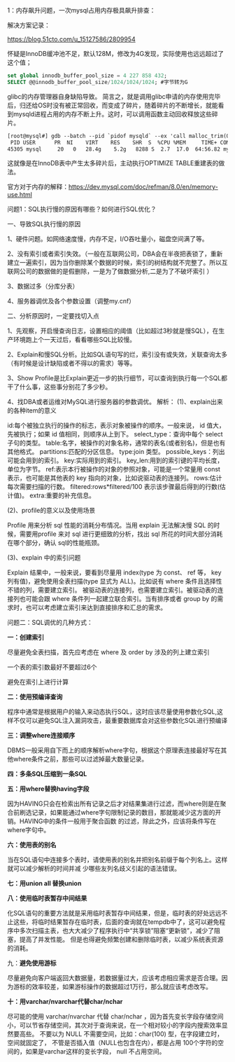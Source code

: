 1：内存飙升问题，一次mysql占用内存极具飙升排查：

解决方案记录：

https://blog.51cto.com/u_15127586/2809954

怀疑是InnoDB缓冲池不足，默认128M，修改为4G发现，实际使用也远远超过了这个值；

```sql
set global innodb_buffer_pool_size = 4 227 858 432;
SELECT @@innodb_buffer_pool_size/1024/1024/1024; #字节转为G
```



glibc的内存管理器自身缺陷导致。  简言之，就是调用glibc申请的内存使用完毕后，归还给OS时没有被正常回收，而变成了碎片，随着碎片的不断增长，就能看到mysqld进程占用的内存不断上升。这时，可以调用函数主动回收释放这些碎片。

```txt
[root@mysql#] gdb --batch --pid `pidof mysqld` --ex 'call malloc_trim(0)'
 PID USER      PR  NI    VIRT    RES    SHR  S  %CPU %MEM     TIME+ COMMAND
45305 mysql     20   0   28.4g    5.2g   8288 S  2.7  17.0  64:56.82 mysqld
```

这就像是在InnoDB表中产生太多碎片后，主动执行OPTIMIZE TABLE重建表的做法。

官方对于内存的解释：https://dev.mysql.com/doc/refman/8.0/en/memory-use.html



问题1：SQL执行慢的原因有哪些？如何进行SQL优化？

一、导致SQL执行慢的原因

1、硬件问题。如网络速度慢，内存不足，I/O吞吐量小，磁盘空间满了等。

2、没有索引或者索引失效。（一般在互联网公司，DBA会在半夜把表锁了，重新建立一遍索引，因为当你删除某个数据的时候，索引的树结构就不完整了。所以互联网公司的数据做的是假删除，一是为了做数据分析,二是为了不破坏索引 ）

3、数据过多（分库分表）

4、服务器调优及各个参数设置（调整my.cnf）

二、分析原因时，一定要找切入点

1、先观察，开启慢查询日志，设置相应的阈值（比如超过3秒就是慢SQL），在生产环境跑上个一天过后，看看哪些SQL比较慢。

2、Explain和慢SQL分析。比如SQL语句写的烂，索引没有或失效，关联查询太多（有时候是设计缺陷或者不得以的需求）等等。

3、Show Profile是比Explain更近一步的执行细节，可以查询到执行每一个SQL都干了什么事，这些事分别花了多少秒。

4、找DBA或者运维对MySQL进行服务器的参数调优。
解析：
(1)、explain出来的各种item的意义

id:每个被独立执行的操作的标志，表示对象被操作的顺序。一般来说， id 值大，先被执行；如果 id 值相同，则顺序从上到下。
select_type：查询中每个 select 子句的类型。
table:名字，被操作的对象名称，通常的表名(或者别名)，但是也有其他格式。
partitions:匹配的分区信息。
type:join 类型。
possible_keys：列出可能会用到的索引。
key:实际用到的索引。
key_len:用到的索引键的平均长度，单位为字节。
ref:表示本行被操作的对象的参照对象，可能是一个常量用 const 表示，也可能是其他表的
key 指向的对象，比如说驱动表的连接列。
rows:估计每次需要扫描的行数。
filtered:rows*filtered/100 表示该步骤最后得到的行数(估计值)。
extra:重要的补充信息。

(2)、profile的意义以及使用场景

Profile 用来分析 sql 性能的消耗分布情况。当用 explain 无法解决慢 SQL 的时候，需要用profile 来对 sql 进行更细致的分析，找出 sql 所花的时间大部分消耗在哪个部分，确认 sql的性能瓶颈。

(3)、explain 中的索引问题

Explain 结果中，一般来说，要看到尽量用 index(type 为 const、 ref 等， key 列有值)，避免使用全表扫描(type 显式为 ALL)。比如说有 where 条件且选择性不错的列，需要建立索引。
被驱动表的连接列，也需要建立索引。被驱动表的连接列也可能会跟 where 条件列一起建立联合索引。当有排序或者 group by 的需求时，也可以考虑建立索引来达到直接排序和汇总的需求。



问题二：SQL调优的几种方式：

**一：创建索引**

尽量避免全表扫描，首先应考虑在 where 及 order by 涉及的列上建立索引

一个表的索引数最好不要超过6个

避免在索引上进行计算

**二：使用预编译查询**

程序中通常是根据用户的输入来动态执行SQL，这时应该尽量使用参数化SQL,这样不仅可以避免SQL注入漏洞攻击，最重要数据库会对这些参数化SQL进行预编译

**三：调整where连接顺序**

DBMS一般采用自下而上的顺序解析where字句，根据这个原理表连接最好写在其他where条件之前，那些可以过滤掉最大数量记录。

**四：多条SQL压缩到一条SQL**

**五：用where替换having字段**

因为HAVING只会在检索出所有记录之后才对结果集进行过滤，而where则是在聚合前刷选记录，如果能通过where字句限制记录的数目，那就能减少这方面的开销。HAVING中的条件一般用于聚合函数 的过滤，除此之外，应该将条件写在where字句中。

**六：使用表的别名**

当在SQL语句中连接多个表时，请使用表的别名并把别名前缀于每个列名上。这样就可以减少解析的时间并减 少哪些友列名歧义引起的语法错误。

**七：用union all 替换union**

**八：使用临时表暂存中间结果**

化SQL语句的重要方法就是采用临时表暂存中间结果，但是，临时表的好处远远不止这些，将临时结果暂存在临时表，后面的查询就在tempdb中了，这可以避免程序中多次扫描主表，也大大减少了程序执行中“共享锁”阻塞“更新锁”，减少了阻塞，提高了并发性能。
但是也得避免频繁创建和删除临时表，以减少系统表资源的消耗。

九：**避免使用游标**

尽量避免向客户端返回大数据量，若数据量过大，应该考虑相应需求是否合理。因为游标的效率较差，如果游标操作的数据超过1万行，那么就应该考虑改写。

**十：用varchar/nvarchar代替char/nchar**

尽可能的使用 varchar/nvarchar 代替 char/nchar ，因为首先变长字段存储空间小，可以节省存储空间，其次对于查询来说，在一个相对较小的字段内搜索效率显然要高些。 不要以为 NULL 不需要空间，比如：char(100) 型，在字段建立时，空间就固定了， 不管是否插入值（NULL也包含在内），都是占用 100个字符的空间的，如果是varchar这样的变长字段， null 不占用空间。